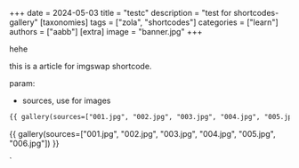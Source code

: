 +++
date = 2024-05-03
title = "testc"
description = "test for shortcodes-gallery"
[taxonomies]
tags = ["zola", "shortcodes"]
categories = ["learn"]
authors = ["aabb"]
[extra]
image = "banner.jpg"
+++


hehe

this is a article for imgswap shortcode.

param:

- sources, use for images


```html
{{ gallery(sources=["001.jpg", "002.jpg", "003.jpg", "004.jpg", "005.jpg", "006.jpg"]) }}
```

{{ gallery(sources=["001.jpg", "002.jpg", "003.jpg", "004.jpg", "005.jpg", "006.jpg"]) }}




`